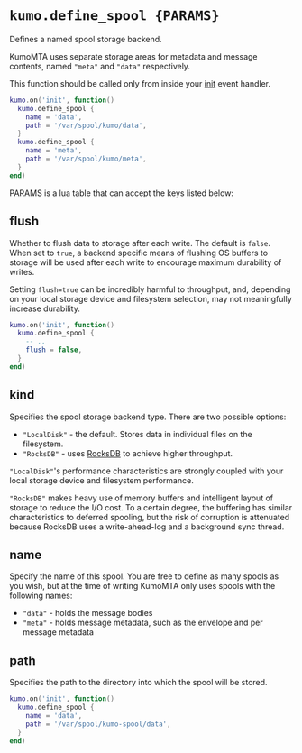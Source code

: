# `kumo.define_spool {PARAMS}`

Defines a named spool storage backend.

KumoMTA uses separate storage areas for metadata and message contents, named
`"meta"` and `"data"` respectively.

This function should be called only from inside your [init](../events/init.md)
event handler.

```lua
kumo.on('init', function()
  kumo.define_spool {
    name = 'data',
    path = '/var/spool/kumo/data',
  }
  kumo.define_spool {
    name = 'meta',
    path = '/var/spool/kumo/meta',
  }
end)
```

PARAMS is a lua table that can accept the keys listed below:

## flush

Whether to flush data to storage after each write. The default is `false`.
When set to `true`, a backend specific means of flushing OS buffers to storage
will be used after each write to encourage maximum durability of writes.

Setting `flush=true` can be incredibly harmful to throughput, and, depending
on your local storage device and filesystem selection, may not meaningfully
increase durability.

```lua
kumo.on('init', function()
  kumo.define_spool {
    -- ..
    flush = false,
  }
end)
```

## kind

Specifies the spool storage backend type. There are two possible options:

* `"LocalDisk"` - the default. Stores data in individual files on the filesystem.
* `"RocksDB"` - uses [RocksDB](https://rocksdb.org/) to achieve higher throughput.

`"LocalDisk"`'s performance characteristics are strongly coupled with your
local storage device and filesystem performance.

`"RocksDB"` makes heavy use of memory buffers and intelligent layout of storage
to reduce the I/O cost. To a certain degree, the buffering has similar
characteristics to deferred spooling, but the risk of corruption is attenuated
because RocksDB uses a write-ahead-log and a background sync thread.

## name

Specify the name of this spool. You are free to define as many spools as
you wish, but at the time of writing KumoMTA only uses spools with the following names:

* `"data"` - holds the message bodies
* `"meta"` - holds message metadata, such as the envelope and per message metadata

## path

Specifies the path to the directory into which the spool will be stored.

```lua
kumo.on('init', function()
  kumo.define_spool {
    name = 'data',
    path = '/var/spool/kumo-spool/data',
  }
end)
```
